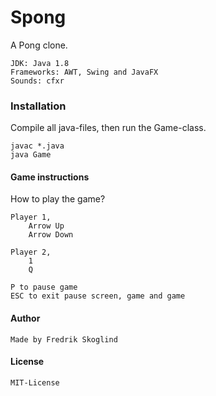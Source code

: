 # Spong
A Pong clone.

    JDK: Java 1.8
    Frameworks: AWT, Swing and JavaFX
    Sounds: cfxr

### Installation
Compile all java-files, then run the Game-class.

    javac *.java
    java Game
    
#### Game instructions
How to play the game?

    Player 1,
        Arrow Up
        Arrow Down
        
    Player 2,
        1
        Q
        
    P to pause game
    ESC to exit pause screen, game and game
    
#### Author

    Made by Fredrik Skoglind
    
#### License

    MIT-License    
    

